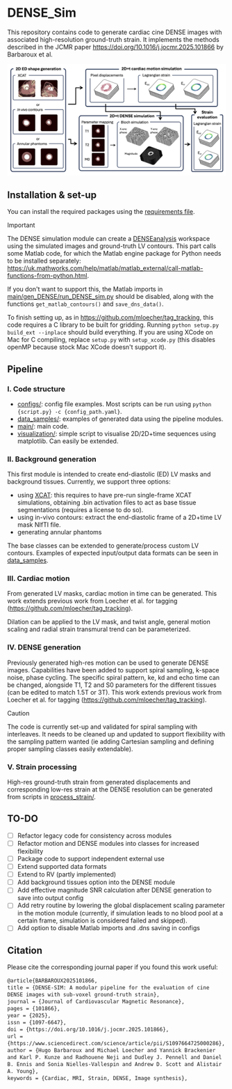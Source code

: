 # DENSE_Sim

This repository contains code to generate cardiac cine DENSE images with associated high-resolution ground-truth strain.
It implements the methods described in the JCMR paper https://doi.org/10.1016/j.jocmr.2025.101866 by Barbaroux et al.

<img src="./docs/pipeline.png" alt="DENSE-Sim pipeline">
     
## Installation & set-up

You can install the required packages using the [requirements file](requirements.txt).

> [!IMPORTANT]
> The DENSE simulation module can create a [DENSEanalysis](https://github.com/denseanalysis/denseanalysis) workspace using the simulated images and ground-truth LV contours. This part calls some Matlab code, for which the Matlab engine package for Python needs to be installed separately: https://uk.mathworks.com/help/matlab/matlab_external/call-matlab-functions-from-python.html.
>
> If you don't want to support this, the Matlab imports in [main/gen_DENSE/run_DENSE_sim.py](main/gen_DENSE/run_DENSE_sim.py) should be disabled, along with the functions `get_matlab_contours()` and `save_dns_data()`.

To finish setting up, as in https://github.com/mloecher/tag_tracking, this code requires a C library to be built for gridding. Running `python setup.py build_ext --inplace` should build everything. If you are using XCode on Mac for C compiling, replace `setup.py` with `setup_xcode.py` (this disables openMP because stock Mac XCode doesn't support it).

## Pipeline

### I. Code structure

- [configs/](configs/): config file examples. Most scripts can be run using ```python {script.py} -c {config_path.yaml}```.
- [data_samples/](data_samples/): examples of generated data using the pipeline modules.
- [main/](main/): main code.
- [visualization/](visualization/): simple script to visualise 2D/2D+time sequences using matplotlib. Can easily be extended.
  
### II. Background generation

This first module is intended to create end-diastolic (ED) LV masks and background tissues. Currently, we support three options:
  - using [XCAT](https://pmc.ncbi.nlm.nih.gov/articles/PMC2941518/): this requires to have pre-run single-frame XCAT simulations, obtaining .bin activation files to act as base tissue segmentations (requires a license to do so).
  - using in-vivo contours: extract the end-diastolic frame of a 2D+time LV mask NIfTI file.
  - generating annular phantoms

The base classes can be extended to generate/process custom LV contours. Examples of expected input/output data formats can be seen in [data_samples](data_samples/).

### III. Cardiac motion

From generated LV masks, cardiac motion in time can be generated. This work extends previous work from Loecher et al. for tagging (https://github.com/mloecher/tag_tracking).

Dilation can be applied to the LV mask, and twist angle, general motion scaling and radial strain transmural trend can be parameterized. 

### IV. DENSE generation

Previously generated high-res motion can be used to generate DENSE images. Capabilities have been added to support spiral sampling, k-space noise, phase cycling. The specific spiral pattern, ke, kd and echo time can be changed, alongside T1, T2 and S0 parameters for the different tissues (can be edited to match 1.5T or 3T). This work extends previous work from Loecher et al. for tagging (https://github.com/mloecher/tag_tracking).

> [!CAUTION]
> The code is currently set-up and validated for spiral sampling with interleaves. It needs to be cleaned up and updated to support flexibility with the sampling pattern wanted (ie adding Cartesian sampling and defining proper sampling classes easily extendable).

### V. Strain processing

High-res ground-truth strain from generated displacements and corresponding low-res strain at the DENSE resolution can be generated from scripts in [process_strain/](main/process_strain/).

## TO-DO

- [ ] Refactor legacy code for consistency across modules
- [ ] Refactor motion and DENSE modules into classes for increased flexibility
- [ ] Package code to support independent external use
- [ ] Extend supported data formats
- [ ] Extend to RV (partly implemented)
- [ ] Add background tissues option into the DENSE module
- [ ] Add effective magnitude SNR calculation after DENSE generation to save into output config
- [ ] Add retry routine by lowering the global displacement scaling parameter in the motion module (currently, if simulation leads to no blood pool at a certain frame, simulation is considered failed and skipped).
- [ ] Add option to disable Matlab imports and .dns saving in configs

## Citation

Please cite the corresponding journal paper if you found this work useful:

```
@article{BARBAROUX2025101866,
title = {DENSE-SIM: A modular pipeline for the evaluation of cine DENSE images with sub-voxel ground-truth strain},
journal = {Journal of Cardiovascular Magnetic Resonance},
pages = {101866},
year = {2025},
issn = {1097-6647},
doi = {https://doi.org/10.1016/j.jocmr.2025.101866},
url = {https://www.sciencedirect.com/science/article/pii/S1097664725000286},
author = {Hugo Barbaroux and Michael Loecher and Yannick Brackenier and Karl P. Kunze and Radhouene Neji and Dudley J. Pennell and Daniel B. Ennis and Sonia Nielles-Vallespin and Andrew D. Scott and Alistair A. Young},
keywords = {Cardiac, MRI, Strain, DENSE, Image synthesis},
```
